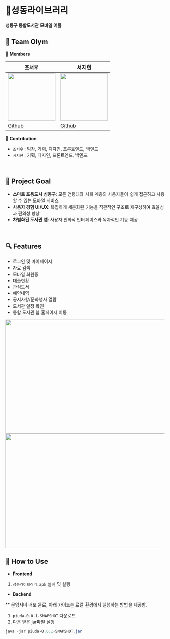 # 📕성동라이브러리

**성동구 통합도서관 모바일 어플**
 <br/>
 
## 📌 Team Olym

👭 **Members**

| 조서우 | 서지현 |
| --- | --- |
| <img src="https://avatars.githubusercontent.com/u/140501944?v=4" width="150" height="150"/> | <img src="https://avatars.githubusercontent.com/u/110870960?v=4" width="150" height="150"/> |
| [Github](https://github.com/suwuim) | [Github](https://github.com/seozihyeon) | 


🌟 **Contribution**

- `조서우` : 팀장, 기획, 디자인, 프론트엔드, 백엔드
- `서지현` : 기획, 디자인, 프론트엔드, 백엔드
 <br/>

## 🎯 Project Goal

- **스마트 포용도시 성동구**:  모든 연령대와 사회 계층의 사용자들이 쉽게 접근하고 사용할 수 있는 모바일 서비스
- **사용자 경험 UI/UX**: 복잡하게 세분화된 기능을 직관적인 구조로 재구성하여 효율성과 편의성 향상
- **차별화된 도서관 앱**: 사용자 친화적 인터페이스와 독자적인 기능 제공
 <br/>

## 🔍 Features

- 로그인 및 마이페이지
- 자료 검색
- 모바일 회원증
- 대출현황
- 관심도서
- 예약내역
- 공지사항/문화행사 열람
- 도서관 일정 확인
- 통합 도서관 웹 홈페이지 이동
<img src="https://github.com/seozihyeon/PIUDA/assets/110870960/bd522305-b296-4c73-bfdf-b050ebb90286" width="1096" height="360"/>
<img src="https://github.com/seozihyeon/PIUDA/assets/110870960/20fc44a4-da71-4dbd-be98-1cf0dfd99433" width="1096" height="360"/>
 <br/>

## 🔧 How to Use

- **Frontend**
1. `성동라이브러리.apk` 설치 및 실행

- **Backend**

 ** 운영서버 배포 완료, 아래 가이드는 로컬 환경에서 실행하는 방법을 제공함.

1. `piuda-0.0.1-SNAPSHOT` 다운로드
2. 다운 받은 jar파일 실행

```powershell
java -jar piuda-0.0.1-SNAPSHOT.jar
```

